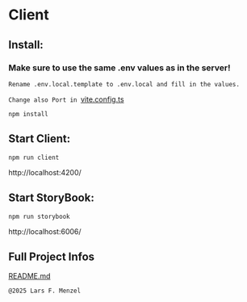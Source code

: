 # Client

## Install:
### Make sure to use the same .env values as in the server!
`Rename .env.local.template to .env.local and fill in the values.`

`Change also Port in `[vite.config.ts](vite.config.ts)

`npm install`

## Start Client:
`npm run client`

http://localhost:4200/

## Start StoryBook:
`npm run storybook`

http://localhost:6006/

## Full Project Infos
[README.md](../README.md)

`@2025 Lars F. Menzel`
